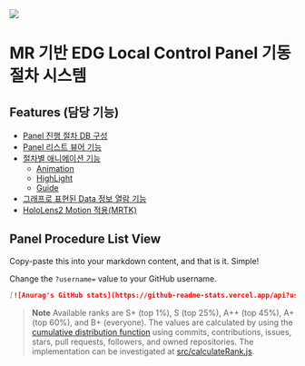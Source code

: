 <img src="https://capsule-render.vercel.app/api?type=waving&color=auto&height=200&section=header&text=CyberPlant-MR&fontSize=80" /> 

# MR 기반 EDG Local Control Panel 기동 절차 시스템

## Features (담당 기능)

-   [Panel 진행 절차 DB 구성](#none)
-   [Panel 리스트 뷰어 기능](#panel-procedure-list-view)
-   [절차별 애니메이션 기능](#top-languages-card)
    -   [Animation](#responsive-card-theme)
    -   [HighLight](#responsive-card-theme)
    -   [Guide](#responsive-card-theme)
-   [그래프로 표현된 Data 정보 열람 기능](#wakatime-week-stats)
-   [HoloLens2 Motion 적용(MRTK)](#customization)
    
## Panel Procedure List View

Copy-paste this into your markdown content, and that is it. Simple!

Change the `?username=` value to your GitHub username.

```md
[![Anurag's GitHub stats](https://github-readme-stats.vercel.app/api?username=anuraghazra)](https://github.com/anuraghazra/github-readme-stats)
```

> **Note**
> Available ranks are S+ (top 1%), S (top 25%), A++ (top 45%), A+ (top 60%), and B+ (everyone). The values are calculated by using the [cumulative distribution function](https://en.wikipedia.org/wiki/Cumulative_distribution_function) using commits, contributions, issues, stars, pull requests, followers, and owned repositories. The implementation can be investigated at [src/calculateRank.js](./src/calculateRank.js).
